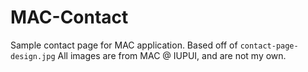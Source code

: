 # MAC-Contact

Sample contact page for MAC application. Based off of `contact-page-design.jpg`
All images are from MAC @ IUPUI, and are not my own.

